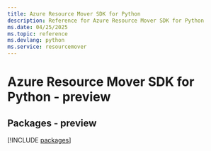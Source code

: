 ```yaml
---
title: Azure Resource Mover SDK for Python
description: Reference for Azure Resource Mover SDK for Python
ms.date: 04/25/2025
ms.topic: reference
ms.devlang: python
ms.service: resourcemover
---
```

# Azure Resource Mover SDK for Python - preview
## Packages - preview
[!INCLUDE [packages](resource-mover-index.md)]